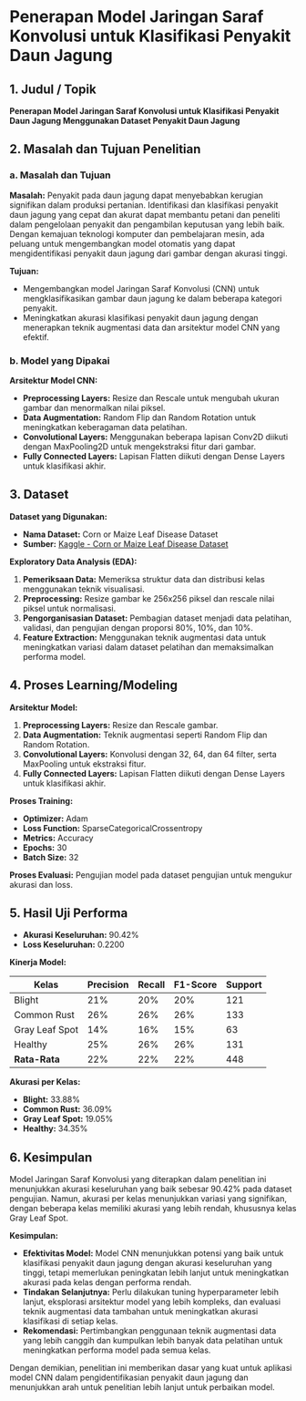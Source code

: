 # Penerapan Model Jaringan Saraf Konvolusi untuk Klasifikasi Penyakit Daun Jagung

## 1. Judul / Topik
**Penerapan Model Jaringan Saraf Konvolusi untuk Klasifikasi Penyakit Daun Jagung Menggunakan Dataset Penyakit Daun Jagung**

## 2. Masalah dan Tujuan Penelitian

### a. Masalah dan Tujuan

**Masalah:**
Penyakit pada daun jagung dapat menyebabkan kerugian signifikan dalam produksi pertanian. Identifikasi dan klasifikasi penyakit daun jagung yang cepat dan akurat dapat membantu petani dan peneliti dalam pengelolaan penyakit dan pengambilan keputusan yang lebih baik. Dengan kemajuan teknologi komputer dan pembelajaran mesin, ada peluang untuk mengembangkan model otomatis yang dapat mengidentifikasi penyakit daun jagung dari gambar dengan akurasi tinggi.

**Tujuan:**
- Mengembangkan model Jaringan Saraf Konvolusi (CNN) untuk mengklasifikasikan gambar daun jagung ke dalam beberapa kategori penyakit.
- Meningkatkan akurasi klasifikasi penyakit daun jagung dengan menerapkan teknik augmentasi data dan arsitektur model CNN yang efektif.

### b. Model yang Dipakai

**Arsitektur Model CNN:**

- **Preprocessing Layers:** Resize dan Rescale untuk mengubah ukuran gambar dan menormalkan nilai piksel.
- **Data Augmentation:** Random Flip dan Random Rotation untuk meningkatkan keberagaman data pelatihan.
- **Convolutional Layers:** Menggunakan beberapa lapisan Conv2D diikuti dengan MaxPooling2D untuk mengekstraksi fitur dari gambar.
- **Fully Connected Layers:** Lapisan Flatten diikuti dengan Dense Layers untuk klasifikasi akhir.

## 3. Dataset

**Dataset yang Digunakan:**
- **Nama Dataset:** Corn or Maize Leaf Disease Dataset
- **Sumber:** [Kaggle - Corn or Maize Leaf Disease Dataset](https://www.kaggle.com/datasets/smaranjitghose/corn-or-maize-leaf-disease-dataset?resource=download)

**Exploratory Data Analysis (EDA):**

1. **Pemeriksaan Data:** Memeriksa struktur data dan distribusi kelas menggunakan teknik visualisasi.
2. **Preprocessing:** Resize gambar ke 256x256 piksel dan rescale nilai piksel untuk normalisasi.
3. **Pengorganisasian Dataset:** Pembagian dataset menjadi data pelatihan, validasi, dan pengujian dengan proporsi 80%, 10%, dan 10%.
4. **Feature Extraction:** Menggunakan teknik augmentasi data untuk meningkatkan variasi dalam dataset pelatihan dan memaksimalkan performa model.

## 4. Proses Learning/Modeling

**Arsitektur Model:**

1. **Preprocessing Layers:** Resize dan Rescale gambar.
2. **Data Augmentation:** Teknik augmentasi seperti Random Flip dan Random Rotation.
3. **Convolutional Layers:** Konvolusi dengan 32, 64, dan 64 filter, serta MaxPooling untuk ekstraksi fitur.
4. **Fully Connected Layers:** Lapisan Flatten diikuti dengan Dense Layers untuk klasifikasi akhir.

**Proses Training:**

- **Optimizer:** Adam
- **Loss Function:** SparseCategoricalCrossentropy
- **Metrics:** Accuracy
- **Epochs:** 30
- **Batch Size:** 32

**Proses Evaluasi:** Pengujian model pada dataset pengujian untuk mengukur akurasi dan loss.

## 5. Hasil Uji Performa

- **Akurasi Keseluruhan:** 90.42%
- **Loss Keseluruhan:** 0.2200

**Kinerja Model:**

| Kelas            | Precision | Recall | F1-Score | Support |
|------------------|-----------|--------|----------|---------|
| Blight           | 21%       | 20%    | 20%      | 121     |
| Common Rust      | 26%       | 26%    | 26%      | 133     |
| Gray Leaf Spot   | 14%       | 16%    | 15%      | 63      |
| Healthy          | 25%       | 26%    | 26%      | 131     |
| **Rata-Rata**    | 22%       | 22%    | 22%      | 448     |

**Akurasi per Kelas:**

- **Blight:** 33.88%
- **Common Rust:** 36.09%
- **Gray Leaf Spot:** 19.05%
- **Healthy:** 34.35%

## 6. Kesimpulan

Model Jaringan Saraf Konvolusi yang diterapkan dalam penelitian ini menunjukkan akurasi keseluruhan yang baik sebesar 90.42% pada dataset pengujian. Namun, akurasi per kelas menunjukkan variasi yang signifikan, dengan beberapa kelas memiliki akurasi yang lebih rendah, khususnya kelas Gray Leaf Spot.

**Kesimpulan:**
- **Efektivitas Model:** Model CNN menunjukkan potensi yang baik untuk klasifikasi penyakit daun jagung dengan akurasi keseluruhan yang tinggi, tetapi memerlukan peningkatan lebih lanjut untuk meningkatkan akurasi pada kelas dengan performa rendah.
- **Tindakan Selanjutnya:** Perlu dilakukan tuning hyperparameter lebih lanjut, eksplorasi arsitektur model yang lebih kompleks, dan evaluasi teknik augmentasi data tambahan untuk meningkatkan akurasi klasifikasi di setiap kelas.
- **Rekomendasi:** Pertimbangkan penggunaan teknik augmentasi data yang lebih canggih dan kumpulkan lebih banyak data pelatihan untuk meningkatkan performa model pada semua kelas.

Dengan demikian, penelitian ini memberikan dasar yang kuat untuk aplikasi model CNN dalam pengidentifikasian penyakit daun jagung dan menunjukkan arah untuk penelitian lebih lanjut untuk perbaikan model.
